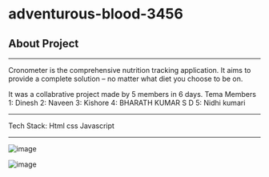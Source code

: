 # adventurous-blood-3456

## About Project

<hr>
Cronometer is the comprehensive nutrition tracking application. It aims to provide a complete solution – no matter what diet you choose to be on.


It was a collabrative project made by 5 members in 6 days.
Tema Members
1: Dinesh
2: Naveen
3: Kishore
4: BHARATH KUMAR S D
5: Nidhi kumari
<hr>
Tech Stack: Html css Javascript

<hr>

![image](https://user-images.githubusercontent.com/94160651/201872885-3efda789-23ed-4764-8b97-d0e9eaee1d90.png)

![image](https://user-images.githubusercontent.com/94160651/201873078-ec5a56eb-6052-49d4-b74e-3f6129d92299.png)






